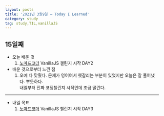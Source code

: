 ```yaml
---
layout: posts
title: '2021년 3월9일 — Today I Learned'
category: study
tag: study,TIL,vanillaJS
---
```


## 15일째

- 오늘 배운 것
  1. [노마드코더][1] VanillaJS 챌린지 시작 DAY2
     <br>
- 배운 것으로부터 느낀 점
  1. 오예 다 맞췄다. 문제가 영어여서 헷갈리는 부분이 있었지만 오늘은 잘 풀어냈다. 뿌듯하다.  
     내일부터 진짜 코딩챌린지 시작인데 조금 떨린다.

---

- 내일 목표
  1. [노마드코더][1] VanillaJS 챌린지 시작 DAY3

[1]: https://nomadcoders.co/ '노마드코더'

